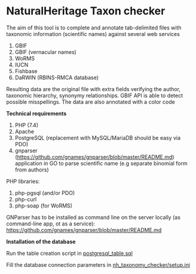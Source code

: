 # NaturalHeritage Taxon checker

The aim of this tool is to complete and annotate tab-delimited files with taxonomic information (scientific names) against several web services

 1. GBIF
 2. GBIF (vernacular names)
 3. WoRMS
 4. IUCN
 5. Fishbase
 6. DaRWIN (RBINS-RMCA database)

Resulting data are the original file with extra fields verifying the author, taxonomic hierarchy, synonymy relationships.
GBIF API is able to detect possible misspellings. The data are also annotated with a color code

**Technical requirements**

 1. PHP (7.4)
 2. Apache
 3. PostgreSQL (replacement with MySQL/MariaDB should be easy via PDO)
 4. gnparser (https://github.com/gnames/gnparser/blob/master/README.md) application in GO to parse scientific name (e.g separate binomial form from authors)
 
PHP libraries:
 1. php-pgsql (and/or PDO)
 2. php-curl
 3. php-soap (for WoRMS)

GNParser has to be installed as command line on the server locally (as command-line app, ot as a service):
https://github.com/gnames/gnparser/blob/master/README.md

**Installation of the database**

Run the table creation script in
[postgresql_table.sql](install/postgresql_table.sql)

Fill the database connection parameters in
[nh_taxonomy_checker/setup.ini](nh_taxonomy_checker/setup.ini)
